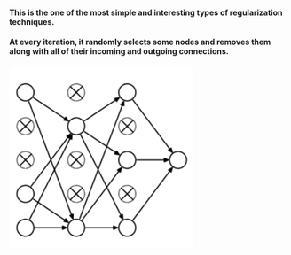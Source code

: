 #### This is the one of the most simple and interesting types of regularization techniques.
#### At every iteration, it randomly selects some nodes and removes them along with all of their incoming and outgoing connections.

![droput](https://github.com/Divyansh-ag14/Deep_Learning/blob/main/keras/regularization/dropout/dropout.png)
